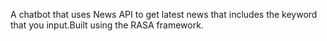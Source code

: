 A chatbot that uses News API to get latest news that includes the keyword that you input.Built using the RASA framework.
